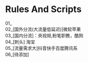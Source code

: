# Rules And Scripts
01_<br>
02_[国外分流(大流量低延迟)]微软苹果<br>
03_[国内分流]：央视频,粉笔职教，酷狗<br>
04_[刺头] 淘宝<br>
05_[流量需求大]抖音快手百度腾讯系<br>
06_[待添加]<br>
